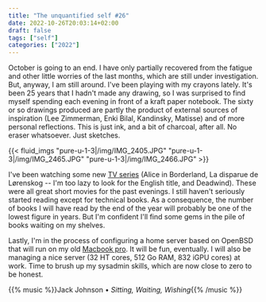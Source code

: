 ```yaml
---
title: "The unquantified self #26"
date: 2022-10-26T20:03:14+02:00
draft: false
tags: ["self"]
categories: ["2022"]
---
```


October is going to an end. I have only partially recovered from the fatigue and other little worries of the last months, which are still under investigation. But, anyway, I am still around. I've been playing with my crayons lately. It's been 25 years that I hadn't made any drawing, so I was surprised to find myself spending each evening in front of a kraft paper notebook. The sixty or so drawings produced are partly the product of external sources of inspiration (Lee Zimmerman, Enki Bilal, Kandinsky, Matisse) and of more personal reflections. This is just ink, and a bit of charcoal, after all. No eraser whatsoever. Just sketches.

{{< fluid_imgs
"pure-u-1-3|/img/IMG_2405.JPG"
"pure-u-1-3|/img/IMG_2465.JPG"
"pure-u-1-3|/img/IMG_2466.JPG" >}}

I've been watching some new [TV series][] (Alice in Borderland, La disparue de Lørenskog -- I'm too lazy to look for the English title, and Deadwind). These were all great short movies for the past evenings. I still haven't seriously started reading except for technical books. As a consequence, the number of books I will have read by the end of the year will probably be one of the lowest figure in years. But I'm confident I'll find some gems in the pile of books waiting on my shelves.

Lastly, I'm in the process of configuring a home server based on OpenBSD that will run on my old [Macbook pro][]. It will be fun, eventually. I will also be managing a nice server (32 HT cores, 512 Go RAM, 832 iGPU cores) at work. Time to brush up my sysadmin skills, which are now close to zero to be honest.

{{% music %}}Jack Johnson • _Sitting, Waiting, Wishing_{{% /music %}}

[TV series]: /articles/movies/
[Macbook pro]: /post/ubuntu-on-mac/
